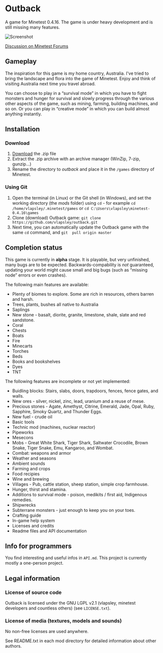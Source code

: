 # Outback
A game for Minetest 0.4.16. The game is under heavy development and is still missing many features.

![Screenshot](https://raw.githubusercontent.com/vlapsley/outback/master/screenshot.png)

[Discussion on Minetest Forums](https://forum.minetest.net/viewtopic.php?f=9&t=14412)

## Gameplay
The inspiration for this game is my home country, Australia. I've tried to bring the landscape and 
flora into the game of Minetest. Enjoy and think of visiting Australia next time you travel abroad.

You can choose to play in a “survival mode” in which you have to fight monsters and hunger for 
survival and slowly progress through the various other aspects of the game, such as mining, farming, building machines, and so on. Or you can play in “creative mode” in which you can build almost 
anything instantly.

## Installation

### Download
1. [Download](https://github.com/vlapsley/outback/archive/master.zip) the .zip file
2. Extract the .zip archive with an archive manager (WinZip, 7-zip, gunzip...)
3. Rename the directory to *outback* and place it in the `/games` directory of Minetest.

### Using Git
1. Open the terminal (in Linux) or the Git shell (in Windows), and set the working directory (the 
*mods* folder) using `cd` - for example `cd /home/vlapsley/.minetest/games` or `cd C:\Users\vlapsley\minetest-0.4.16\games`
2. Clone (download) Outback game: `git clone https://github.com/vlapsley/outback.git`
3. Next time, you can automatically update the Outback game with the same `cd` command, and `git 
pull origin master`

## Completion status
This game is currently in **alpha** stage. It is playable, but very unfinished, many bugs are to be expected. Backwards-compability is *not* guaranteed, updating your world might cause small and big 
bugs (such as “missing node” errors or even crashes).

The following main features are available:

* Plenty of biomes to explore. Some are rich in resources, others barren and harsh.
* Trees, plants, bushes all native to Australia
* Saplings
* New stone - basalt, diorite, granite, limestone, shale, slate and red sandstone.
* Coral
* Chests
* Boats
* Fire
* Minecarts
* Torches
* Beds
* Books and bookshelves
* Dyes
* TNT

The following features are incomplete or not yet implemented:

* Buidling blocks: Stairs, slabs, doors, trapdoors, fences, fence gates, and walls.
* New ores - silver, nickel, zinc, lead, uranium and a reuse of mese.
* Precious stones - Agate, Amethyst, Citrine, Emerald, Jade, Opal, Ruby, Sapphire, Smoky Quartz, and Thunder Eggs.
* New fuel - crude oil
* Basic tools
* Technic mod (machines, nuclear reactor)
* Pipeworks
* Mesecons
* Mobs - Great White Shark, Tiger Shark, Saltwater Crocodile, Brown Snake, Tiger Snake, Emu, 
Kangaroo, and Wombat.
* Combat: weapons and armor
* Weather and seasons
* Ambient sounds
* Farming and crops
* Food recipies
* Wine and brewing
* Villages - Pub, cattle station, sheep station, simple crop farmhouse.
* Hunger, thirst and stamina.
* Additions to survival mode - poison, medikits / first aid, Indigenous remedies.
* Shipwrecks
* Subterrane monsters - just enough to keep you on your toes.
* Crafting guide
* In-game help system
* Licenses and credits
* Readme files and API documentation

## Info for programmers
You find interesting and useful infos in `API.md`.
This project is currently mostly a one-person project.

## Legal information

### License of source code
Outback is licensed under the GNU LGPL v2.1 (vlapsley, minetest developers and countless others) 
(see `LICENSE.txt`).

### License of media (textures, models and sounds)
No non-free licenses are used anywhere.

See README.txt in each mod directory for detailed information about other authors.
